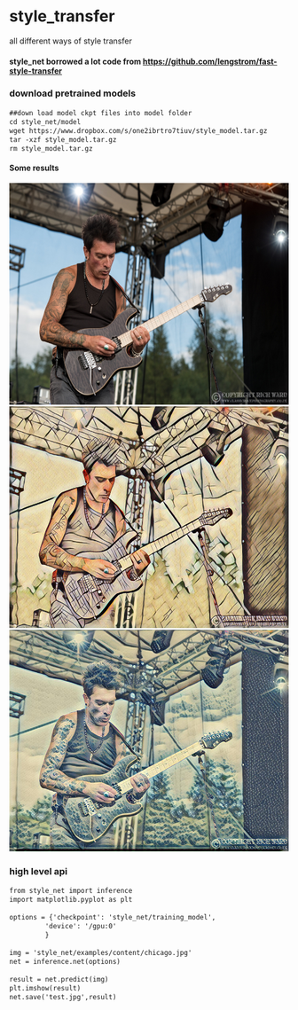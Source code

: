 # style_transfer
all different ways of style transfer


#### style_net borrowed a lot code from https://github.com/lengstrom/fast-style-transfer


### download pretrained models 
```
##down load model ckpt files into model folder 
cd style_net/model 
wget https://www.dropbox.com/s/one2ibrtro7tiuv/style_model.tar.gz
tar -xzf style_model.tar.gz
rm style_model.tar.gz
```

#### Some results 
<p align = 'center'>

<img src="result_samples/2.jpg" height=400>
<img src="result_samples/2_tl.jpg" height=400>
<img src="result_samples/2_wave.jpg" height=400>
</p>

### high level api

```
from style_net import inference
import matplotlib.pyplot as plt

options = {'checkpoint': 'style_net/training_model',
         'device': '/gpu:0'
         }

img = 'style_net/examples/content/chicago.jpg'
net = inference.net(options)

result = net.predict(img)
plt.imshow(result)
net.save('test.jpg',result)
```

